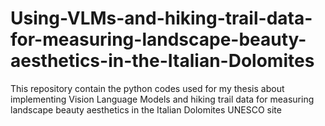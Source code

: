 # Using-VLMs-and-hiking-trail-data-for-measuring-landscape-beauty-aesthetics-in-the-Italian-Dolomites
This repository contain the python codes used for my thesis about implementing Vision Language Models and hiking trail data for measuring landscape beauty aesthetics in the Italian Dolomites UNESCO site
